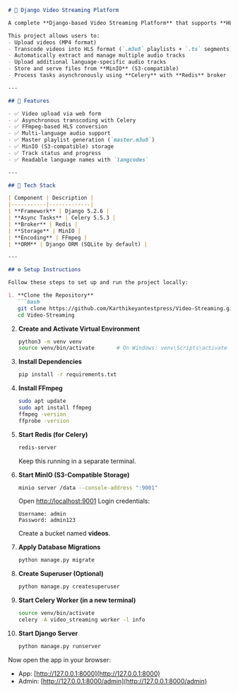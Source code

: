 ````markdown
# 🎥 Django Video Streaming Platform

A complete **Django-based Video Streaming Platform** that supports **HLS transcoding**, **multi-language audio tracks**, **background processing with Celery**, and **S3-compatible storage** using **MinIO**.

This project allows users to:
- Upload videos (MP4 format)
- Transcode videos into HLS format (`.m3u8` playlists + `.ts` segments)
- Automatically extract and manage multiple audio tracks
- Upload additional language-specific audio tracks
- Store and serve files from **MinIO** (S3-compatible)
- Process tasks asynchronously using **Celery** with **Redis** broker

---

## 🚀 Features

- ✅ Video upload via web form  
- ✅ Asynchronous transcoding with Celery  
- ✅ FFmpeg-based HLS conversion  
- ✅ Multi-language audio support  
- ✅ Master playlist generation (`master.m3u8`)  
- ✅ MinIO (S3-compatible) storage  
- ✅ Track status and progress  
- ✅ Readable language names with `langcodes`

---

## 🧱 Tech Stack

| Component | Description |
|-----------|-------------|
| **Framework** | Django 5.2.6 |
| **Async Tasks** | Celery 5.5.3 |
| **Broker** | Redis |
| **Storage** | MinIO |
| **Encoding** | FFmpeg |
| **ORM** | Django ORM (SQLite by default) |

---

## ⚙️ Setup Instructions

Follow these steps to set up and run the project locally:

1. **Clone the Repository**  
   ```bash
   git clone https://github.com/Karthikeyantestpress/Video-Streaming.git
   cd Video-Streaming
````

2. **Create and Activate Virtual Environment**

   ```bash
   python3 -m venv venv
   source venv/bin/activate       # On Windows: venv\Scripts\activate
   ```

3. **Install Dependencies**

   ```bash
   pip install -r requirements.txt
   ```

4. **Install FFmpeg**

   ```bash
   sudo apt update
   sudo apt install ffmpeg
   ffmpeg -version
   ffprobe -version
   ```

5. **Start Redis (for Celery)**

   ```bash
   redis-server
   ```

   Keep this running in a separate terminal.

6. **Start MinIO (S3-Compatible Storage)**

   ```bash
   minio server /data --console-address ":9001"
   ```

   Open [http://localhost:9001](http://localhost:9001)
   Login credentials:

   ```
   Username: admin
   Password: admin123
   ```

   Create a bucket named **videos**.

7. **Apply Database Migrations**

   ```bash
   python manage.py migrate
   ```

8. **Create Superuser (Optional)**

   ```bash
   python manage.py createsuperuser
   ```

9. **Start Celery Worker (in a new terminal)**

   ```bash
   source venv/bin/activate
   celery -A video_streaming worker -l info
   ```

10. **Start Django Server**

    ```bash
    python manage.py runserver
    ```

Now open the app in your browser:

* App: [http://127.0.0.1:8000](http://127.0.0.1:8000)
* Admin: [http://127.0.0.1:8000/admin](http://127.0.0.1:8000/admin)

```
```
